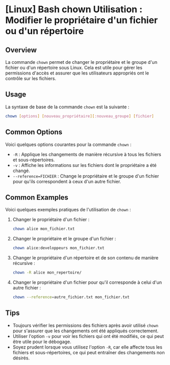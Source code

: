 # [Linux] Bash chown Utilisation : Modifier le propriétaire d'un fichier ou d'un répertoire

## Overview
La commande `chown` permet de changer le propriétaire et le groupe d'un fichier ou d'un répertoire sous Linux. Cela est utile pour gérer les permissions d'accès et assurer que les utilisateurs appropriés ont le contrôle sur les fichiers.

## Usage
La syntaxe de base de la commande `chown` est la suivante :

```bash
chown [options] [nouveau_propriétaire][:nouveau_groupe] [fichier]
```

## Common Options
Voici quelques options courantes pour la commande `chown` :

- `-R` : Applique les changements de manière récursive à tous les fichiers et sous-répertoires.
- `-v` : Affiche les informations sur les fichiers dont le propriétaire a été changé.
- `--reference=FICHIER` : Change le propriétaire et le groupe d'un fichier pour qu'ils correspondent à ceux d'un autre fichier.

## Common Examples
Voici quelques exemples pratiques de l'utilisation de `chown` :

1. Changer le propriétaire d'un fichier :
   ```bash
   chown alice mon_fichier.txt
   ```

2. Changer le propriétaire et le groupe d'un fichier :
   ```bash
   chown alice:developpeurs mon_fichier.txt
   ```

3. Changer le propriétaire d'un répertoire et de son contenu de manière récursive :
   ```bash
   chown -R alice mon_repertoire/
   ```

4. Changer le propriétaire d'un fichier pour qu'il corresponde à celui d'un autre fichier :
   ```bash
   chown --reference=autre_fichier.txt mon_fichier.txt
   ```

## Tips
- Toujours vérifier les permissions des fichiers après avoir utilisé `chown` pour s'assurer que les changements ont été appliqués correctement.
- Utiliser l'option `-v` pour voir les fichiers qui ont été modifiés, ce qui peut être utile pour le débogage.
- Soyez prudent lorsque vous utilisez l'option `-R`, car elle affecte tous les fichiers et sous-répertoires, ce qui peut entraîner des changements non désirés.